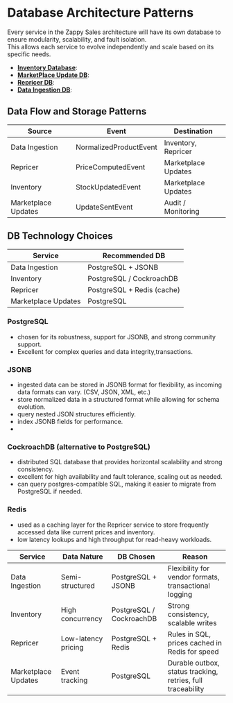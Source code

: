 # Database Architecture Patterns

Every service in the Zappy Sales architecture will have its own database to ensure modularity, scalability, and fault isolation.<br>
This allows each service to evolve independently and scale based on its specific needs.

- **[Inventory Database](inventory_database.md)**:
- **[MarketPlace Update DB](market_place_update_db.md)**:
- **[Repricer DB](repricer_db.md)**:
- **[Data Ingestion DB](data_ingestion_db.md)**:

## **Data Flow and Storage Patterns**

| Source              | Event                  | Destination         |
|---------------------|------------------------|---------------------|
| Data Ingestion      | NormalizedProductEvent | Inventory, Repricer |
| Repricer            | PriceComputedEvent     | Marketplace Updates |
| Inventory           | StockUpdatedEvent      | Marketplace Updates |
| Marketplace Updates | UpdateSentEvent        | Audit / Monitoring  |

## DB Technology Choices

| Service             | Recommended DB             |
|---------------------|----------------------------|
| Data Ingestion      | PostgreSQL + JSONB         |
| Inventory           | PostgreSQL / CockroachDB   |
| Repricer            | PostgreSQL + Redis (cache) |
| Marketplace Updates | PostgreSQL                 |

### **PostgreSQL**

- chosen for its robustness, support for JSONB, and strong community support.
- Excellent for complex queries and data integrity,transactions.

### **JSONB**

- ingested data can be stored in JSONB format for flexibility, as incoming data formats can vary. (CSV, JSON, XML, etc.)
- store normalized data in a structured format while allowing for schema evolution.
- query nested JSON structures efficiently.
- index JSONB fields for performance.
- 
### **CockroachDB** (alternative to PostgreSQL)

- distributed SQL database that provides horizontal scalability and strong consistency.
- excellent for high availability and fault tolerance, scaling out as needed.
- can query postgres-compatible SQL, making it easier to migrate from PostgreSQL if needed.

### **Redis**
- used as a caching layer for the Repricer service to store frequently accessed data like current prices and inventory.
- low latency lookups and high throughput for read-heavy workloads.

| Service             | Data Nature         | DB Chosen                | Reason                                                      |
|---------------------|---------------------|--------------------------|-------------------------------------------------------------|
| Data Ingestion      | Semi-structured     | PostgreSQL + JSONB       | Flexibility for vendor formats, transactional logging       |
| Inventory           | High concurrency    | PostgreSQL / CockroachDB | Strong consistency, scalable writes                         |
| Repricer            | Low-latency pricing | PostgreSQL + Redis       | Rules in SQL, prices cached in Redis for speed              |
| Marketplace Updates | Event tracking      | PostgreSQL               | Durable outbox, status tracking, retries, full traceability |
